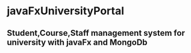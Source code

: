 # javaFxUniversityPortal
## Student,Course,Staff management system for university with javaFx and MongoDb

